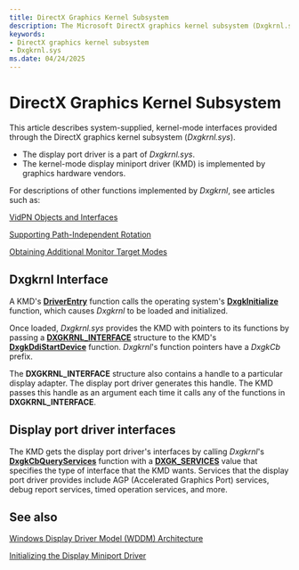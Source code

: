 ```yaml
---
title: DirectX Graphics Kernel Subsystem
description: The Microsoft DirectX graphics kernel subsystem (Dxgkrnl.sys) implements functions that are called by the display miniport driver.
keywords:
- DirectX graphics kernel subsystem
- Dxgkrnl.sys
ms.date: 04/24/2025
---
```


# DirectX Graphics Kernel Subsystem

This article describes system-supplied, kernel-mode interfaces provided through the DirectX graphics kernel subsystem (*Dxgkrnl.sys*).

* The display port driver is a part of *Dxgkrnl.sys*.
* The kernel-mode display miniport driver (KMD) is implemented by graphics hardware vendors.

For descriptions of other functions implemented by *Dxgkrnl*, see articles such as:

[VidPN Objects and Interfaces](vidpn-objects-and-interfaces.md)

[Supporting Path-Independent Rotation](supporting-path-independent-rotation.md)

[Obtaining Additional Monitor Target Modes](obtaining-additional-monitor-target-modes.md)

## Dxgkrnl Interface

A KMD's [**DriverEntry**](driverentry-of-video-miniport-driver.md) function calls the operating system's [**DxgkInitialize**](/windows-hardware/drivers/ddi/dispmprt/nf-dispmprt-dxgkinitialize) function, which causes *Dxgkrnl* to be loaded and initialized.

Once loaded, *Dxgkrnl.sys* provides the KMD with pointers to its functions by passing a [**DXGKRNL_INTERFACE**](/windows-hardware/drivers/ddi/dispmprt/ns-dispmprt-_dxgkrnl_interface) structure to the KMD's [**DxgkDdiStartDevice**](/windows-hardware/drivers/ddi/dispmprt/nc-dispmprt-dxgkddi_start_device) function. *Dxgkrnl*'s function pointers have a *DxgkCb* prefix.

The **DXGKRNL_INTERFACE** structure also contains a handle to a particular display adapter. The display port driver generates this handle. The KMD passes this handle as an argument each time it calls any of the functions in **DXGKRNL_INTERFACE**.

## Display port driver interfaces

The KMD gets the display port driver's interfaces by calling *Dxgkrnl*'s [**DxgkCbQueryServices**](/windows-hardware/drivers/ddi/dispmprt/nc-dispmprt-dxgkcb_query_services) function with a [**DXGK_SERVICES**](/windows-hardware/drivers/ddi/dispmprt/ne-dispmprt-dxgk_services) value that specifies the type of interface that the KMD wants. Services that the display port driver provides include AGP (Accelerated Graphics Port) services, debug report services, timed operation services, and more.

## See also

[Windows Display Driver Model (WDDM) Architecture](windows-vista-and-later-display-driver-model-architecture.md)

[Initializing the Display Miniport Driver](initializing-the-display-miniport-driver.md)
